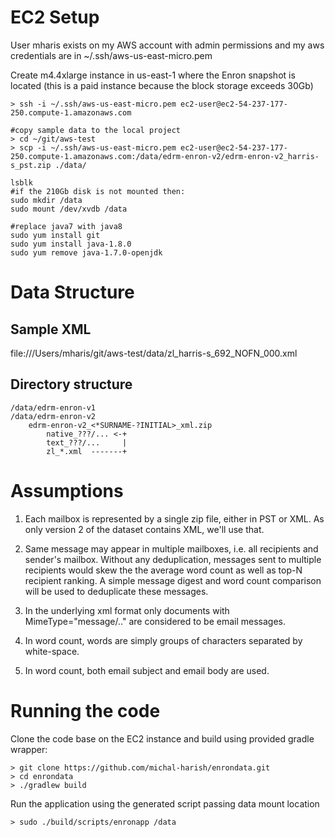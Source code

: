 # EC2 Setup 

User mharis exists on my AWS account with admin permissions and
my aws credentials are in ~/.ssh/aws-us-east-micro.pem

Create m4.4xlarge instance in us-east-1 where the Enron snapshot is located
(this is a paid instance because the block storage exceeds 30Gb)


    > ssh -i ~/.ssh/aws-us-east-micro.pem ec2-user@ec2-54-237-177-250.compute-1.amazonaws.com

    #copy sample data to the local project
    > cd ~/git/aws-test
    > scp -i ~/.ssh/aws-us-east-micro.pem ec2-user@ec2-54-237-177-250.compute-1.amazonaws.com:/data/edrm-enron-v2/edrm-enron-v2_harris-s_pst.zip ./data/
    
    lsblk    
    #if the 210Gb disk is not mounted then:
    sudo mkdir /data
    sudo mount /dev/xvdb /data

    #replace java7 with java8
    sudo yum install git
    sudo yum install java-1.8.0
    sudo yum remove java-1.7.0-openjdk

# Data Structure

## Sample XML

file:///Users/mharis/git/aws-test/data/zl_harris-s_692_NOFN_000.xml

## Directory structure
    /data/edrm-enron-v1
    /data/edrm-enron-v2
        edrm-enron-v2_<*SURNAME-?INITIAL>_xml.zip
            native_???/... <-+
            text_???/...     |
            zl_*.xml  -------+
        
        
# Assumptions

1. Each mailbox is represented by a single zip file, either in PST or XML.
As only version 2 of the dataset contains XML, we'll use that.

2. Same message may appear in multiple mailboxes, i.e.
all recipients and sender's mailbox. Without any deduplication, messages
sent to multiple recipients would skew the the average word count 
as well as top-N recipient ranking. A simple message digest and
word count comparison will be used to deduplicate these messages. 

3. In the underlying xml format only documents with MimeType="message/.." 
are considered to be email messages.

4. In word count, words are simply groups of characters separated by white-space.

5. In word count, both email subject and email body are used.

# Running the code

Clone the code base on the EC2 instance and build using provided gradle wrapper:

    > git clone https://github.com/michal-harish/enrondata.git
    > cd enrondata 
    > ./gradlew build

Run the application using the generated script passing data mount location 
 
    > sudo ./build/scripts/enronapp /data


        